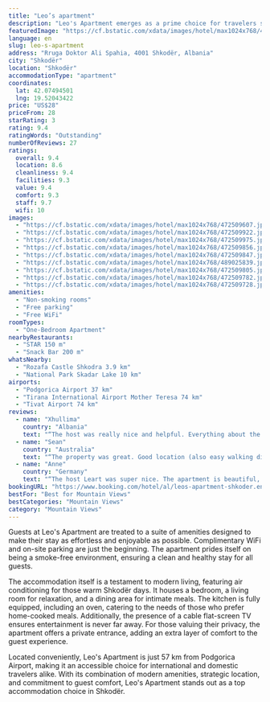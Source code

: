 ```yaml
---
title: "Leo’s apartment"
description: "Leo's Apartment emerges as a prime choice for travelers seeking comfort and convenience in Shkodër, Shkoder County."
featuredImage: "https://cf.bstatic.com/xdata/images/hotel/max1024x768/472509607.jpg?k=c1c2224d52affda7deb632e9026fd23d7ae45238385d2b6befdd424453f0e07e&o=&hp=1"
language: en
slug: leo-s-apartment
address: "Rruga Doktor Ali Spahia, 4001 Shkodër, Albania"
city: "Shkodër"
location: "Shkodër"
accommodationType: "apartment"
coordinates:
  lat: 42.07494501
  lng: 19.52043422
price: "US$28"
priceFrom: 28
starRating: 3
rating: 9.4
ratingWords: "Outstanding"
numberOfReviews: 27
ratings:
  overall: 9.4
  location: 8.6
  cleanliness: 9.4
  facilities: 9.3
  value: 9.4
  comfort: 9.3
  staff: 9.7
  wifi: 10
images:
  - "https://cf.bstatic.com/xdata/images/hotel/max1024x768/472509607.jpg?k=c1c2224d52affda7deb632e9026fd23d7ae45238385d2b6befdd424453f0e07e&o=&hp=1"
  - "https://cf.bstatic.com/xdata/images/hotel/max1024x768/472509922.jpg?k=be94bbd85b584bfa0136df0496475e77ef14ecc4f41ad88e8054b9aedba34006&o=&hp=1"
  - "https://cf.bstatic.com/xdata/images/hotel/max1024x768/472509975.jpg?k=670d37a06a3ce16d56ef3f1c2f7dd80ca14398ad3095d00998290bf85a381103&o=&hp=1"
  - "https://cf.bstatic.com/xdata/images/hotel/max1024x768/472509856.jpg?k=7e3227f057642170733a851326ca8681108d2eee4da72a84cac81cc7dbaa4365&o=&hp=1"
  - "https://cf.bstatic.com/xdata/images/hotel/max1024x768/472509847.jpg?k=ee3bbe1daaae3fd858083b8b97daf34b4f2db50a67b07f53965b5d316795ab8a&o=&hp=1"
  - "https://cf.bstatic.com/xdata/images/hotel/max1024x768/489025839.jpg?k=6137e188ead25904928f0bc5bc0fdd382eddc0afbff9be99ea229f5438843b86&o=&hp=1"
  - "https://cf.bstatic.com/xdata/images/hotel/max1024x768/472509805.jpg?k=8521eddadb92f35c186473f4410da46657ecc7659d4643fd4dd504885fcbcfd5&o=&hp=1"
  - "https://cf.bstatic.com/xdata/images/hotel/max1024x768/472509782.jpg?k=50f4ffd5672904a999550fa29c70d0ae3aa5853135bb912d9df42f0add2930e1&o=&hp=1"
  - "https://cf.bstatic.com/xdata/images/hotel/max1024x768/472509728.jpg?k=630ac8466d115f73b41241e187b1294ae777f4df4d630f0c6c66e98873b2d0c4&o=&hp=1"
amenities:
  - "Non-smoking rooms"
  - "Free parking"
  - "Free WiFi"
roomTypes:
  - "One-Bedroom Apartment"
nearbyRestaurants:
  - "STAR 150 m"
  - "Snack Bar 200 m"
whatsNearby:
  - "Rozafa Castle Shkodra 3.9 km"
  - "National Park Skadar Lake 10 km"
airports:
  - "Podgorica Airport 37 km"
  - "Tirana International Airport Mother Teresa 74 km"
  - "Tivat Airport 74 km"
reviews:
  - name: "Xhullima"
    country: "Albania"
    text: "“The host was really nice and helpful. Everything about the place was excellent it was comfortable, clean, peaceful, and in a good location.”"
  - name: "Sean"
    country: "Australia"
    text: "“The property was great. Good location (also easy walking distance from the bus stop), great value, very clean,and Leo was a wonderful host. He gave us a very warm welcome and helped us with all our questions and needs we had. I would certainly...”"
  - name: "Anne"
    country: "Germany"
    text: "“The host Leart was super nice. The apartment is beautiful, very clean and spacious. Nice view from the balcony, living room and bedroom. Walking distance to the center (10 min) and easy parking. We can recommend it 100%.”"
bookingURL: "https://www.booking.com/hotel/al/leos-apartment-shkoder.en-gb.html?aid=8035640"
bestFor: "Best for Mountain Views"
bestCategories: "Mountain Views"
category: "Mountain Views"
---
```


Guests at Leo's Apartment are treated to a suite of amenities designed to make their stay as effortless and enjoyable as possible. Complimentary WiFi and on-site parking are just the beginning. The apartment prides itself on being a smoke-free environment, ensuring a clean and healthy stay for all guests.

The accommodation itself is a testament to modern living, featuring air conditioning for those warm Shkodër days. It houses a bedroom, a living room for relaxation, and a dining area for intimate meals. The kitchen is fully equipped, including an oven, catering to the needs of those who prefer home-cooked meals. Additionally, the presence of a cable flat-screen TV ensures entertainment is never far away. For those valuing their privacy, the apartment offers a private entrance, adding an extra layer of comfort to the guest experience.

Located conveniently, Leo's Apartment is just 57 km from Podgorica Airport, making it an accessible choice for international and domestic travelers alike. With its combination of modern amenities, strategic location, and commitment to guest comfort, Leo's Apartment stands out as a top accommodation choice in Shkodër.